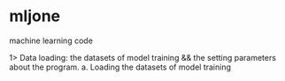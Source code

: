 # mljone
machine learning code

1> Data loading: the datasets of model training && the setting parameters about the program.
  a. Loading the datasets of model training
